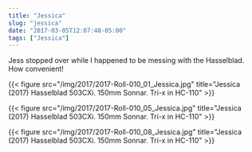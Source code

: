 ```yaml
---
title: "Jessica"
slug: "jessica"
date: "2017-03-05T12:07:48-05:00"
tags: ["Jessica"]
---
```


Jess stopped over while I happened to be messing with the Hasselblad.
How convenient!

{{< figure src="/img/2017/2017-Roll-010_01_Jessica.jpg" title="Jessica (2017) Hasselblad 503CXi. 150mm Sonnar. Tri-x in HC-110" >}}

{{< figure src="/img/2017/2017-Roll-010_05_Jessica.jpg" title="Jessica (2017) Hasselblad 503CXi. 150mm Sonnar. Tri-x in HC-110" >}}

{{< figure src="/img/2017/2017-Roll-010_08_Jessica.jpg" title="Jessica (2017) Hasselblad 503CXi. 150mm Sonnar. Tri-x in HC-110" >}}
